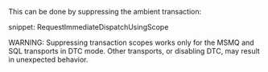 This can be done by suppressing the ambient transaction:

snippet: RequestImmediateDispatchUsingScope

WARNING: Suppressing transaction scopes works only for the MSMQ and SQL transports in DTC mode. Other transports, or disabling DTC, may result in unexpected behavior.